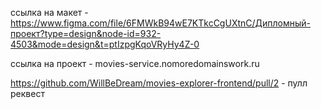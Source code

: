 ссылка на макет - https://www.figma.com/file/6FMWkB94wE7KTkcCgUXtnC/Дипломный-проект?type=design&node-id=932-4503&mode=design&t=ptIzpgKqoVRyHy4Z-0

ссылка на проект - movies-service.nomoredomainswork.ru

https://github.com/WillBeDream/movies-explorer-frontend/pull/2  - пулл реквест

